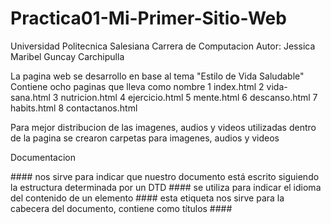 # Practica01-Mi-Primer-Sitio-Web

Universidad Politecnica Salesiana
Carrera de Computacion
Autor: Jessica Maribel Guncay Carchipulla 

La pagina web se desarrollo en base al tema "Estilo de Vida Saludable"
Contiene ocho paginas que lleva como nombre
  1 index.html
  2 vida-sana.html
  3 nutricion.html
  4 ejercicio.html
  5 mente.html
  6 descanso.html
  7 habits.html
  8 contactanos.html

Para mejor distribucion de las imagenes, audios y videos utilizadas dentro de la pagina
se crearon carpetas para imagenes, audios y videos

Documentacion

####<!DOCTYPE html >   nos sirve para indicar que nuestro documento está escrito siguiendo la estructura determinada por un DTD
####<html lang="es">   se utiliza para indicar el idioma del contenido de un elemento
####<head>    esta etiqueta nos sirve para la cabecera del documento, contiene como títulos
####<title>    etiqueta para dar título a la página .html
####<meta charset="utf-8"   />   establece una codificación de caracteres como signos de puntuación, tildes 
####<body  bgcolor="turquoise"> esta etiqueta sirve para el cuerpo del documento y lo que contiene como imágenes, videos, enlaces, entre otros. Tambien el bgcolor se utiliza en HTLM4 para darle color 
####<header> // la etiqueta header sirve para darle la cabecera a nuestra pagina donde va el título, logotipo y algunos mas 
####<nav> //estas etiquetas se implementan después del header ya no forma parte, nos sirve para realizar menu, donde se colocará enlaces internos para moverse dentro del sitio web. 
####<ul> //para una no ordenada lista, y se representa por <li>
####<ol> para listas ordenadas y se representa por <li>
####<li><a href="archivo">¿Quiénes Somos?</a></li>  se representa para un enlace, en este caso para abrir archivo index.html  y el href sirve para dirección URL o path
####<h1 style="background-color: cornsilk;"> esta etiqueta establece encabezados, tomando en cuenta h1 mayor tamaño hasta h6 menor tamaño
####<section> nos sirve para englobar un texto que guardan relación entre ellos podemos agregar artículos, títulos o encabezados
####<a name="seccion1"> sirve para dar destino a un vínculo, en este caso para abrir la sección 
####<article> esta se ubica dentro de la etiqueta section que se utiliza para dividir y ordenar contenidos en el interior de la página. 
####<p> se coloca dentro de la etiqueta articule se utiliza para párrafos del texto 
####<img src="ubicacion" alt="Estilo de vida Sana"/> etiqueta que se utiliza para agregar imágenes dentro del documento se utiliza el path relativo o absoluto
####Src= el url donde se encuentra la imagen
####Alt=sirve para texto alternativo, información de la imagen 
####<aside> esta etiqueta la usamos fuera de la etiqueta section, se utiliza para información que no esta relacionada con el contenido de la pagina
####<table style="height: 250px; width: 950px;" border="2"> esta etiqueta define el comienzo y final de la tabla 
####Style sirve para dar información de estilo, como height, width, border
####<caption> sirve para darle titulo a la tabla
####<tr> sirve para el comienzo y final de una table 
####<th colspan="3"> representa las celdas de encabezado en la tabla, colspan se utiliza para combinar celadas 
####<video controls width="420" height="240">
####<source src="videos/salud.mp4" type="video/mp4">
####</video>  esta etiqueta sirve para insertar videos que se encuentran en nuestro ordenador; controls muestra los controles como pausa, volumen en la página web, src ubicación o url del video. 

####iframe width="560" height="315" src="https://www.youtube.com/embed/1Y-OUvvesRg" 
####allow="accelerometer; autoplay; encrypted-media; gyroscope; picture-in-picture" 
####allowfullscreen></iframe> esta etiqueta nos permite insertar URL de otra página en la página actual, como reproducir videos de YouTube.

####<audio src="audios/mente.mp3" controls >
####</audio> esta etiqueta sirve para generar audio, controls muestra los controles como pausa, volumen en la página web, src ubicación o url del audio. 

####<footer> esta etiqueta se utiliza para el pie de página, se pone enlaces como correo, teléfonos, copyright
####<a href="tel:0969937042">  crea enlace para llamar a un numero de teléfono
####<a href="malito:gjessica@est.ups.edu.ec"> crear enlace para enviar un correo electrónico

Para la visualizacion de la pagina web se desarrollo una rama 
 https://jessica-maribel.github.io/Practica01-Mi-Primer-Sitio-Web/

